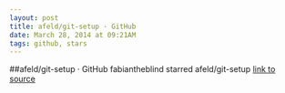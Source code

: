 ```yaml
---
layout: post
title: afeld/git-setup · GitHub
date: March 28, 2014 at 09:21AM
tags: github, stars
---
```

##afeld/git-setup · GitHub
fabiantheblind starred afeld/git-setup
[link to source](http://ift.tt/1hBQwAH) 
